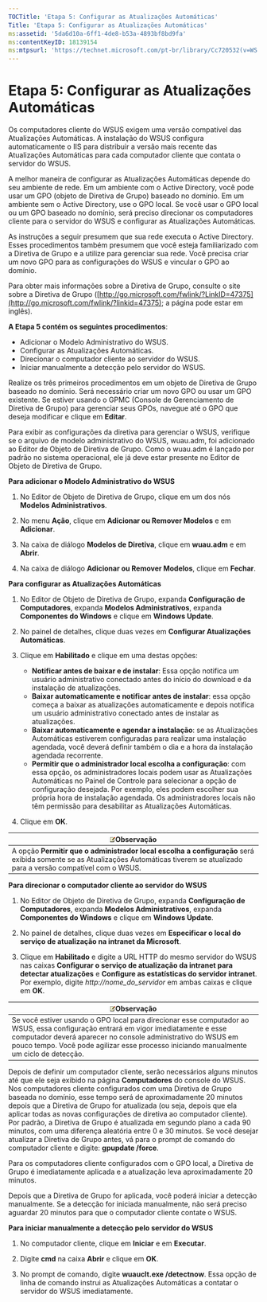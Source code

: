 ```yaml
---
TOCTitle: 'Etapa 5: Configurar as Atualizações Automáticas'
Title: 'Etapa 5: Configurar as Atualizações Automáticas'
ms:assetid: '5da6d10a-6ff1-4de8-b53a-4893bf8bd9fa'
ms:contentKeyID: 18139154
ms:mtpsurl: 'https://technet.microsoft.com/pt-br/library/Cc720532(v=WS.10)'
---
```


Etapa 5: Configurar as Atualizações Automáticas
===============================================

Os computadores cliente do WSUS exigem uma versão compatível das Atualizações Automáticas. A instalação do WSUS configura automaticamente o IIS para distribuir a versão mais recente das Atualizações Automáticas para cada computador cliente que contata o servidor do WSUS.

A melhor maneira de configurar as Atualizações Automáticas depende do seu ambiente de rede. Em um ambiente com o Active Directory, você pode usar um GPO (objeto de Diretiva de Grupo) baseado no domínio. Em um ambiente sem o Active Directory, use o GPO local. Se você usar o GPO local ou um GPO baseado no domínio, será preciso direcionar os computadores cliente para o servidor do WSUS e configurar as Atualizações Automáticas.

As instruções a seguir presumem que sua rede executa o Active Directory. Esses procedimentos também presumem que você esteja familiarizado com a Diretiva de Grupo e a utilize para gerenciar sua rede. Você precisa criar um novo GPO para as configurações do WSUS e vincular o GPO ao domínio.

Para obter mais informações sobre a Diretiva de Grupo, consulte o site sobre a Diretiva de Grupo ([http://go.microsoft.com/fwlink/?LinkID=47375](http://go.microsoft.com/fwlink/?linkid=47375); a página pode estar em inglês).

**A Etapa 5 contém os seguintes procedimentos**:

-   Adicionar o Modelo Administrativo do WSUS.
-   Configurar as Atualizações Automáticas.
-   Direcionar o computador cliente ao servidor do WSUS.
-   Iniciar manualmente a detecção pelo servidor do WSUS.

Realize os três primeiros procedimentos em um objeto de Diretiva de Grupo baseado no domínio. Será necessário criar um novo GPO ou usar um GPO existente. Se estiver usando o GPMC (Console de Gerenciamento de Diretiva de Grupo) para gerenciar seus GPOs, navegue até o GPO que deseja modificar e clique em **Editar**.

Para exibir as configurações da diretiva para gerenciar o WSUS, verifique se o arquivo de modelo administrativo do WSUS, wuau.adm, foi adicionado ao Editor de Objeto de Diretiva de Grupo. Como o wuau.adm é lançado por padrão no sistema operacional, ele já deve estar presente no Editor de Objeto de Diretiva de Grupo.

**Para adicionar o Modelo Administrativo do WSUS**
1.  No Editor de Objeto de Diretiva de Grupo, clique em um dos nós **Modelos Administrativos**.

2.  No menu **Ação**, clique em **Adicionar ou Remover Modelos** e em **Adicionar**.

3.  Na caixa de diálogo **Modelos de Diretiva**, clique em **wuau.adm** e em **Abrir**.

4.  Na caixa de diálogo **Adicionar ou Remover Modelos**, clique em **Fechar**.

**Para configurar as Atualizações Automáticas**
1.  No Editor de Objeto de Diretiva de Grupo, expanda **Configuração de Computadores**, expanda **Modelos Administrativos**, expanda **Componentes do Windows** e clique em **Windows Update**.

2.  No painel de detalhes, clique duas vezes em **Configurar Atualizações Automáticas**.

3.  Clique em **Habilitado** e clique em uma destas opções:

    -   **Notificar antes de baixar e de instalar**: Essa opção notifica um usuário administrativo conectado antes do início do download e da instalação de atualizações.
    -   **Baixar automaticamente e notificar antes de instalar**: essa opção começa a baixar as atualizações automaticamente e depois notifica um usuário administrativo conectado antes de instalar as atualizações.
    -   **Baixar automaticamente e agendar a instalação**: se as Atualizações Automáticas estiverem configuradas para realizar uma instalação agendada, você deverá definir também o dia e a hora da instalação agendada recorrente.
    -   **Permitir que o administrador local escolha a configuração**: com essa opção, os administradores locais podem usar as Atualizações Automáticas no Painel de Controle para selecionar a opção de configuração desejada. Por exemplo, eles podem escolher sua própria hora de instalação agendada. Os administradores locais não têm permissão para desabilitar as Atualizações Automáticas.

4.  Clique em **OK**.

| ![](images/Cc720532.note(WS.10).gif)Observação                                                                                                          |
|--------------------------------------------------------------------------------------------------------------------------------------------------------------------------------------|
| A opção **Permitir que o administrador local escolha a configuração** será exibida somente se as Atualizações Automáticas tiverem se atualizado para a versão compatível com o WSUS. |

**Para direcionar o computador cliente ao servidor do WSUS**
1.  No Editor de Objeto de Diretiva de Grupo, expanda **Configuração de Computadores**, expanda **Modelos Administrativos**, expanda **Componentes do Windows** e clique em **Windows Update**.

2.  No painel de detalhes, clique duas vezes em **Especificar o local do serviço de atualização na intranet da Microsoft**.

3.  Clique em **Habilitado** e digite a URL HTTP do mesmo servidor do WSUS nas caixas **Configurar o serviço de atualização da intranet para detectar atualizações** e **Configure as estatísticas do servidor intranet**. Por exemplo, digite *http://nome\_do\_servidor* em ambas caixas e clique em **OK**.

| ![](images/Cc720532.note(WS.10).gif)Observação                                                                                                                                                                                                                   |
|-----------------------------------------------------------------------------------------------------------------------------------------------------------------------------------------------------------------------------------------------------------------------------------------------|
| Se você estiver usando o GPO local para direcionar esse computador ao WSUS, essa configuração entrará em vigor imediatamente e esse computador deverá aparecer no console administrativo do WSUS em pouco tempo. Você pode agilizar esse processo iniciando manualmente um ciclo de detecção. |

Depois de definir um computador cliente, serão necessários alguns minutos até que ele seja exibido na página **Computadores** do console do WSUS. Nos computadores cliente configurados com uma Diretiva de Grupo baseada no domínio, esse tempo será de aproximadamente 20 minutos depois que a Diretiva de Grupo for atualizada (ou seja, depois que ela aplicar todas as novas configurações de diretiva ao computador cliente). Por padrão, a Diretiva de Grupo é atualizada em segundo plano a cada 90 minutos, com uma diferença aleatória entre 0 e 30 minutos. Se você desejar atualizar a Diretiva de Grupo antes, vá para o prompt de comando do computador cliente e digite: **gpupdate /force**.

Para os computadores cliente configurados com o GPO local, a Diretiva de Grupo é imediatamente aplicada e a atualização leva aproximadamente 20 minutos.

Depois que a Diretiva de Grupo for aplicada, você poderá iniciar a detecção manualmente. Se a detecção for iniciada manualmente, não será preciso aguardar 20 minutos para que o computador cliente contate o WSUS.

**Para iniciar manualmente a detecção pelo servidor do WSUS**
1.  No computador cliente, clique em **Iniciar** e em **Executar**.

2.  Digite **cmd** na caixa **Abrir** e clique em **OK**.

3.  No prompt de comando, digite **wuauclt.exe /detectnow**. Essa opção de linha de comando instrui as Atualizações Automáticas a contatar o servidor do WSUS imediatamente.
